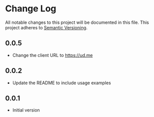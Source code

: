 # Change Log

All notable changes to this project will be documented in this file. This
project adheres to [Semantic Versioning](http://semver.org/).

## 0.0.5

- Change the client URL to https://ud.me

## 0.0.2

- Update the README to include usage examples

## 0.0.1

- Initial version